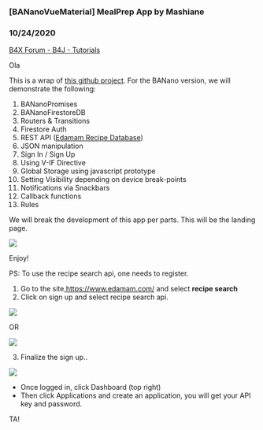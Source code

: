 ### [BANanoVueMaterial] MealPrep App by Mashiane
### 10/24/2020
[B4X Forum - B4J - Tutorials](https://www.b4x.com/android/forum/threads/123795/)

Ola  
  
This is a wrap of [this github project](https://github.com/ratracegrad/meal-prep). For the BANano version, we will demonstrate the following:  
  
1. BANanoPromises  
2. BANanoFirestoreDB  
3. Routers & Transitions  
4. Firestore Auth  
5. REST API ([Edamam Recipe Database](https://developer.edamam.com/))  
6. JSON manipulation  
7. Sign In / Sign Up  
8. Using V-IF Directive  
9. Global Storage using javascript prototype  
10. Setting Visibility depending on device break-points  
11. Notifications via Snackbars  
12. Callback functions  
13. Rules  
  
We will break the development of this app per parts. This will be the landing page.  
  
![](https://www.b4x.com/android/forum/attachments/101977)  
  
Enjoy!  
  
PS: To use the recipe search api, one needs to register.  
  
1. Go to the site,<https://www.edamam.com/> and select **recipe search**  
2. Click on sign up and select recipe search api.  
  
![](https://www.b4x.com/android/forum/attachments/101981)  
  
OR  
  
![](https://www.b4x.com/android/forum/attachments/101979)  
  
3. Finalize the sign up..  
  
![](https://www.b4x.com/android/forum/attachments/101980)  
  

- Once logged in, click Dashboard (top right)
- Then click Applications and create an application, you will get your API key and password.

  
TA!